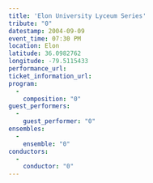```yaml
---
title: 'Elon University Lyceum Series'
tribute: "0"
datestamp: 2004-09-09
event_time: 07:30 PM
location: Elon
latitude: 36.0982762
longitude: -79.5115433
performance_url: 
ticket_information_url: 
program: 
  -
    composition: "0"
guest_performers: 
  -
    guest_performer: "0"
ensembles: 
  -
    ensemble: "0"
conductors: 
  -
    conductor: "0"
---
```

